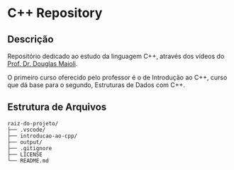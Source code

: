 # C++ Repository

## Descrição
Repositório dedicado ao estudo da linguagem C++, através dos vídeos do [Prof. Dr. Douglas Maioli](https://github.com/professordouglasmaioli).

O primeiro curso oferecido pelo professor é o de Introdução ao C++, curso que dá base para o segundo, Estruturas de Dados com C++.

## Estrutura de Arquivos
```
raiz-do-projeto/
├── .vscode/
├── introducao-ao-cpp/
├── output/
├── .gitignore
├── LICENSE
└── README.md
```
